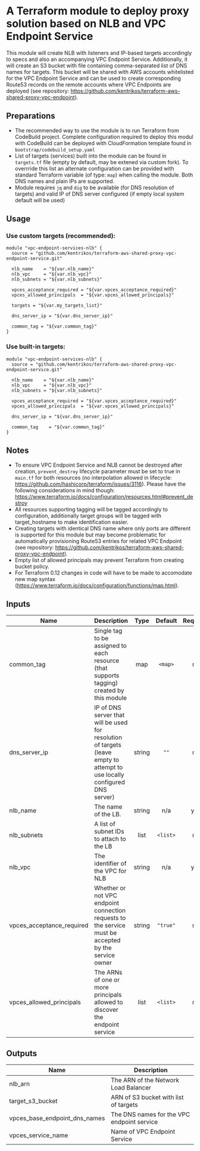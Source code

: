# A Terraform module to deploy proxy solution based on NLB and VPC Endpoint Service

This module will create NLB with listeners and IP-based targets accordingly to specs and also an accompanying VPC Endpoint Service.
Additionally, it will create an S3 bucket with file containing comma-separated list of DNS names for targets.
This bucket will be shared with AWS accounts whitelisted for the VPC Endpoint Service and can be used to create
corresponding Route53 records on the remote accounts where VPC Endpoints are deployed
(see repository: <https://github.com/kentrikos/terraform-aws-shared-proxy-vpc-endpoint>).

## Preparations

* The recommended way to use the module is to run Terraform from CodeBuild project.
  Complete configuration required to deploy this modul with CodeBuild can be deployed with CloudFormation template
  found in `bootstrap/codebuild_setup.yaml`
* List of targets (services) built into the module can be found in `targets.tf` file (empty by default, may be extened via custom fork).
  To overrride this list an alternate configuration can be provided with standard Terraform variable (of type: `map`) when calling the module.
  Both DNS names and plain IPs are supported.
* Module requires `jq` and `dig` to be available (for DNS resolution of targets) 
  and valid IP of DNS server configured (if empty local system default will be used)

## Usage

### Use custom targets (recommended):

```hcl
module "vpc-endpoint-services-nlb" {
  source = "github.com/kentrikos/terraform-aws-shared-proxy-vpc-endpoint-service.git"

  nlb_name    = "${var.nlb_name}"
  nlb_vpc     = "${var.nlb_vpc}"
  nlb_subnets = "${var.nlb_subnets}"

  vpces_acceptance_required = "${var.vpces_acceptance_required}"
  vpces_allowed_principals  = "${var.vpces_allowed_principals}"

  targets = "${var.my_targets_list}"

  dns_server_ip = "${var.dns_server_ip}"

  common_tag = "${var.common_tag}"
}
```

### Use built-in targets:

```hcl
module "vpc-endpoint-services-nlb" {
  source = "github.com/kentrikos/terraform-aws-shared-proxy-vpc-endpoint-service.git"

  nlb_name    = "${var.nlb_name}"
  nlb_vpc     = "${var.nlb_vpc}"
  nlb_subnets = "${var.nlb_subnets}"

  vpces_acceptance_required = "${var.vpces_acceptance_required}"
  vpces_allowed_principals  = "${var.vpces_allowed_principals}"

  dns_server_ip = "${var.dns_server_ip}"

  common_tag    = "${var.common_tag}"
}
```

## Notes
* To ensure VPC Endpoint Service and NLB cannot be destroyed after creation, `prevent_destroy` lifecycle parameter
  must be set to true in `main.tf` for both resources (no interpolation allowed in lifecycle: https://github.com/hashicorp/terraform/issues/3116).
  Please have the following considerations in mind though: https://www.terraform.io/docs/configuration/resources.html#prevent_destroy
* All resources supporting tagging will be tagged accordingly to configuration, additionally target groups will be tagged with target_hostname
  to make identification easier.
* Creating targets with identical DNS name where only ports are different is supported for this module but may become problematic for automatically
  provisioning Route53 entries for related VPC Endpoint (see repository: <https://github.com/kentrikos/terraform-aws-shared-proxy-vpc-endpoint>).
* Empty list of allowed principals may prevent Terraform from creating bucket policy.
* For Terraform 0.12 changes in code will have to be made to accomodate new map syntax (https://www.terraform.io/docs/configuration/functions/map.html).

## Inputs

| Name | Description | Type | Default | Required |
|------|-------------|:----:|:-----:|:-----:|
| common\_tag | Single tag to be assigned to each resource (that supports tagging) created by this module | map | `<map>` | no |
| dns\_server\_ip | IP of DNS server that will be used for resolution of targets (leave empty to attempt to use locally configured DNS server) | string | `""` | no |
| nlb\_name | The name of the LB. | string | n/a | yes |
| nlb\_subnets | A list of subnet IDs to attach to the LB | list | `<list>` | no |
| nlb\_vpc | The identifier of the VPC for NLB | string | n/a | yes |
| vpces\_acceptance\_required | Whether or not VPC endpoint connection requests to the service must be accepted by the service owner | string | `"true"` | no |
| vpces\_allowed\_principals | The ARNs of one or more principals allowed to discover the endpoint service | list | `<list>` | no |

## Outputs

| Name | Description |
|------|-------------|
| nlb\_arn | The ARN of the Network Load Balancer |
| target\_s3\_bucket | ARN of S3 bucket with list of targets |
| vpces\_base\_endpoint\_dns\_names | The DNS names for the VPC endpoint service |
| vpces\_service\_name | Name of VPC Endpoint Service |

